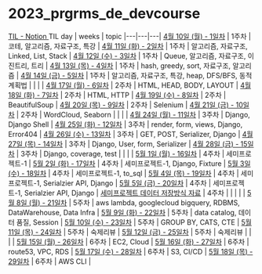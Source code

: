 # 2023_prgrms_de_devcourse


[TIL - Notion ](https://www.notion.so/pengping/Programmers-TIL-0a68bb1f521c4757b1875b1fc796f5ad)
TIL day | weeks | topic 
|---|---|---|
[4월 10일 (월) - 1일차](https://www.notion.so/pengping/4-10-1-1d00aebacd2b4678b0d72bc4ed24a823) | 1주차 | 코테, 알고리즘, 자료구조, 특강 |
[4월 11일 (화) - 2일차](https://www.notion.so/pengping/4-11-2-60e3b75dc587460cbe1a77ef1fc65182) | 1주차 | 알고리즘, 자료구조, Linked, List, Stack |
[4월 12일 (수) - 3일차](https://www.notion.so/pengping/4-12-3-915326ad2f594ff196df3ca27c056e84) | 1주차 | Queue, 알고리즘, 자료구조, 이진트리, 트리 |
[4월 13일 (목) - 4일차](https://www.notion.so/pengping/4-13-4-1ef8b3bd6115436dbe236c5f775d6975) | 1주차 | hash, greedy, sort, 자료구조, 알고리즘 |
[4월 14일 (금) - 5일차](https://www.notion.so/pengping/4-14-5-f1c462e507a54efab4e07173fcbcd81c) | 1주차 | 알고리즘, 자료구조, 특강, heap, DFS/BFS, 동적계획법 |
 | | |
[4월 17일 (월) - 6일차](https://www.notion.so/pengping/4-17-6-2a8769dabf4546ed9973bd17394d7e63) | 2주차 | HTML, HEAD, BODY, LAYOUT |
[4월 18일 (화) - 7일차](https://www.notion.so/pengping/4-18-7-e1d3640711db4e18a3fb6c4fcbd403e7) | 2주차 | HTML, HTTP |
[4월 19일 (수) - 8일차](https://www.notion.so/pengping/4-19-8-cc6bbadbadcc4b688662bdcddb290a67) | 2주차 | BeautifulSoup |
[4월 20일 (목) - 9일차](https://www.notion.so/pengping/4-20-9-92e5286c85ab4fd98a399474806714db) | 2주차 | Selenium |
[4월 21일 (금) - 10일차](https://www.notion.so/pengping/4-21-10-4e85230f483142b1b9ee7c932607fa9b) | 2주차 | WordCloud, Seaborn |
| | |
[4월 24일 (월) - 11일차](https://www.notion.so/pengping/4-24-11-3c0ec44bf20e43a4ab00a26ab097809e) | 3주차 | Django, Django Shell |
[4월 25일 (화) - 12일차](https://www.notion.so/pengping/4-25-12-0601b62bd6c54071bbb2d8c96529b4b4) | 3주차 | render, form, views, Django, Error404 |
[4월 26일 (수) - 13일차](https://www.notion.so/pengping/4-26-13-537c4aec4bbf483b8af76866d5187b8d) | 3주차 | GET, POST, Serializer, Django |
[4월 27일 (목) - 14일차](notion.so/pengping/4-26-13-537c4aec4bbf483b8af76866d5187b8d) | 3주차 | Django, User, form, Serializer |
[4월 28일 (금) - 15일차](https://www.notion.so/pengping/4-28-15-8a42b42f2fca410f968e757cfbc0a86a) | 3주차 | Django, coverage, test |
| | |
[5월 1일 (월) - 16일차](https://www.notion.so/pengping/5-1-16-9b663083c5a74a02b83e2aa6fc480c11) | 4주차 | 세미프로젝트-1 |
[5월 2일 (화) - 17일차](https://www.notion.so/pengping/5-2-17-2ff187ddae604e699e07e078db8ec4a5) | 4주차 | 세미프로젝트-1, Django, Fixture |
[5월 3일 (수) - 18일차](https://www.notion.so/pengping/5-3-18-a4052bb294f747c892493fc5c9385913) | 4주차 | 세미프로젝트-1, to_sql |
[5월 4일 (목) - 19일차](https://www.notion.so/pengping/5-4-19-8d741b7a275d4714beb45f40ae3eaf7e) | 4주차 | 세미프로젝트-1, Serialzier API, Django |
[5월 5일 (금) - 20일차](https://www.notion.so/pengping/5-5-20-6c4b2d71fffb46f2b04ef916cbcba426) | 4주차 | 세미프로젝트-1, Serialzier API, Django |
[세미프로젝트 데이터 저장방식 자료](https://www.notion.so/pengping/c4c593b708c8494eb4a14b62194d5da6) | 4주차 |  |
| | |
[5월 8일 (월) - 21일차](https://www.notion.so/pengping/5-8-21-e8854a2219e54f79bd7598fa70efb7a9) | 5주차 | aws lambda, googlecloud bigquery, RDBMS, DataWarehouse, Data Infra |
[5월 9일 (화) - 22일차](https://www.notion.so/pengping/5-9-22-c5eec432dcc342e6bc071849e2ab7c23) | 5주차 | data catalog, 데이터 품질, Session |
[5월 10일 (수) - 23일차](https://www.notion.so/pengping/5-10-23-1fb0ffff85d44e64aedc0db7ecfe781c) | 5주차 | GROUP BY, CATS, CTE |
[5월 11일 (목) - 24일차](https://www.notion.so/pengping/5-11-24-4f1ce818601342bbac5c0b4b3e29d4a6) | 5주차 | 숙제리뷰 |
[5월 12일 (금) - 25일차](https://www.notion.so/pengping/5-12-25-343f3caacb064d9b9bf61d41c3661b98) | 5주차 | 숙제리뷰 |
| | |
[5월 15일 (월) - 26일차](https://www.notion.so/pengping/5-15-26-75f6b62864624b5484154226ee5ae3d5) | 6주차 | EC2, Cloud |
[5월 16일 (화) - 27일차](https://www.notion.so/pengping/5-16-27-7dc763b8b8554f4387ab2427851464f5) | 6주차 | route53, VPC, RDS |
[5월 17일 (수) - 28일차](https://www.notion.so/pengping/5-17-28-d82b8a55f1ed48008973a701cdf69736) | 6주차 | S3, CI/CD |
[5월 18일 (목) - 29일차](https://www.notion.so/pengping/5-18-29-5a2fb01a9a864dc3b09f3e2a55cee0d8) | 6주차 | AWS CLI |
